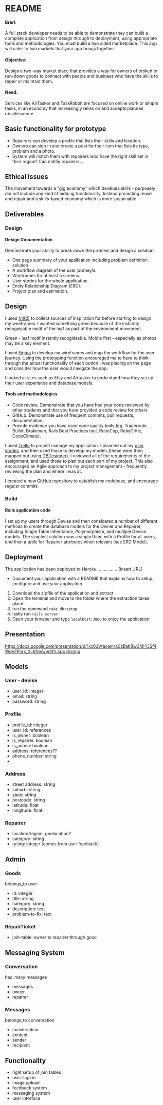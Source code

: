 # README

#### Brief: 
A full stack developer needs to be able to demonstrate they can build a complete application from design through to deployment, using appropriate tools and methodologies. You must build a two sided marketplace. This app will cater to two markets that your app brings together.


#### Objective: 
Design a two-way market place that provides a way for owners of broken or run-down goods to connect with people and business who have the skills to repair or maintain them. 

#### Need:
Services like AirTasker and TaskRabbit are focused on online work or simple tasks, 
 in an economy that increasingly relies on and accepts planned obselescence 

## Basic functionality for prototype
- Repairers can develop a profile that lists their skills and location. 
- Owners can sign in and create a post for their item that lists its type, problem and a photo. 
- System will match them with repairers who have the right skill set in their region? Can notifiy repairers...

## Ethical issues
The movement towards a "gig economy" which devalues skills - purposely did not include any kind of bidding functionality. Instead promoting reuse and repair and a skills-based economy which is more sustainable. 

## Deliverables

### Design 
#### Design Documentation
Demonstrate your ability to break down the problem and design a solution.
- One page summary of your application including problem definition, solution.
- A workflow diagram of the user journey/s.
- Wireframes for at least 5 screens.
- User stories for the whole application.
- Entity Relationship Diagram (ERD).
- Project plan and estimation.


## Design
I used [NIICE](https://niice.co/m/70ecd2f5c183512ade440736f245dc1e) to collect sources of inspiration for before starting to design my wireframes. 
I wanted something green because of the instantly recognisable motif of the leaf as part of the environment movement. 

Green - leaf motif instantly recognisable. 
Mobile first - especially as photos may be a key element. 


I used [Figma](https://www.figma.com/file/fDL71gH16gZv1DHKe1SZWa6a/TheFourthR) to develop my wireframes and map the workflow for the user journey. Using the prototyping function encouraged me to have to think through the actual functionality of each button I was placing on the page and consider how the user would navigate the app. 

I looked at sites such as Etsy and Airtasker to understand how they set up their user experience and database models. 


#### Tools and methodologies
- Code review. Demonstrate that you have had your code reviewed by other students and that you have provided a code review for others.
- GitHub. Demonstrate use of frequent commits, pull requests, documentation.
- Provide evidence you have used code quality tools (eg. Traceroute, Bullet, Brakeman, Rails Best Practices tool, RuboCop, RubyCritic, CodeClimate).

I used [Trello](https://trello.com/b/IpcW7stE/thefourthr) to project manage my application. I planned out my [user stories](https://trello.com/b/IpcW7stE/thefourthr), and then used those to develop my models (these were then mapped out using [DBDesigner](http://dbdesigner.net/designer/schema/121955)). I reviewed all of the requirements of the assignment, and used those to plan out each part of my project. This also encouraged an Agile approach to my project management - frequently reviewing the plan and where I was at. 

I created a new [GitHub](https://github.com/hannah-be/the-fourth-R) repository to establish my codebase, and encourage regular commits. 

### Build 
#### Rails application code

I set up my users through Devise and then considered a number of different methods to create the database models for the Owner and Repairer, including Single Table Inheritance, Polymorphism, and multiple Devise models. The simplest solution was a single User, with a Profile for all users, and then a table for Repairer attributes when relevant (see ERD Model).


## Deployment
The application has been deployed to Heroku: ................[insert URL]
- Document your application with a README that explains how to setup, configure and use your application.

1. Download the zipfile of the application and extract
2. Open the terminal and move to the folder where the extraction takes place
3. run the command ``rake db:setup``
4. lastly run ``rails server``
5. Open your browser and type `localhost:3000` to enjoy the application

## Presentation
https://docs.google.com/presentation/d/1xc0JVtaoamra0zBatIBw3Ml43Sf4WdvZPnrx_3L6NeA/edit?usp=sharing



## Models

### User - devise
- user_id: integer
- email: string
- password: string

### Profile
- profile_id: integer
- user_id: references
- is_owner: boolean
- is_repairer: boolean
- is_admin: boolean
- address: references??
- phone_number: string
- 

### Address
- street address: string
- suburb: string
- state: string
- postcode: string
- latitude: float
- longitude: float


### Repairer
- location/region: geolocation?
- category: string
- rating: integer [comes from user feedback]

## Admin

### Goods
belongs_to user
- id: integer
- title: string
- category: string
- description: text
- problem-to-fix: text


### RepairTicket
- join-table: owner to repairer through good

## Messaging System
### Conversation
has_many messages
- messages
- owner
- repairer

### Messages
belongs_to conversation
- conversation
- content
- sender
- recipient

## Functionality
- right setup of join tables
- user sign in
- image upload
- feedback system
- messaging system
- user interface
